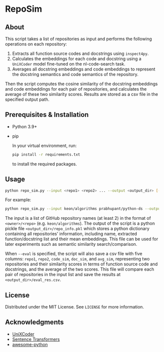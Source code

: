 # RepoSim

## About

This script takes a list of repositories as input and performs the following operations on each repository:

1. Extracts all function source codes and docstrings using `inspect4py`.
2. Calculates the embeddings for each code and docstring using a `UniXCoder` model fine-tuned on the nl-code-search task.
3. Averages all docstring embeddings and code embeddings to represent the docstring semantics and code semantics of the repository.

Then the script computes the cosine similarity of the docstring embeddings and code embeddings for each pair of repositories, and calculates the average of these two similarity scores. Results are stored as a csv file in the specified output path.

## Prerequisites & Installation

* Python 3.9+

* pip

    In your virtual environment, run:

    ```sh
    pip install -r requirements.txt
    ```

    to install the required packages.

## Usage

```sh
python repo_sim.py --input <repo1> <repo2> ... --output <output_dir> [--eval]
```

For example:

```sh
python repo_sim.py --input keon/algorithms prabhupant/python-ds --output ./
```

The input is a list of GitHub repository names (at least 2) in the format of `<owner>/<repo>` (e.g. `keon/algorithms`). The output of the script is a python pickle file `<output_dir>/repo_info.pkl` which stores a python dictionary containing all repositories' information, including name, extracted function/docstring list and their mean embeddings. This file can be used for later experiments such as semantic similarity search/comparison.

When `--eval` is specified, the script will also save a csv file with five columns: `repo1`, `repo2`, `code_sim`, `doc_sim`, and `avg_sim`, representing two repositories and their similarity scores in terms of function source code and docstrings, and the average of the two scores. This file will compare each pair of repositories in the input list and save the results at `<output_dir>/eval_res.csv`.

## License

Distributed under the MIT License. See `LICENSE` for more information.

## Acknowledgments

* [UniXCoder](https://arxiv.org/abs/2203.03850)
* [Sentence Transformers](https://www.sbert.net/)
* [awesome-python](https://github.com/vinta/awesome-python/)
